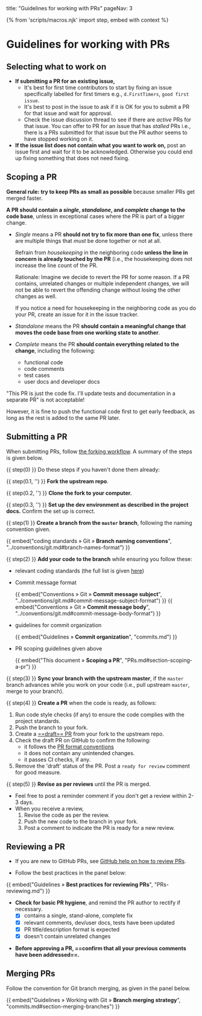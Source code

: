 <frontmatter>
  title: "Guidelines for working with PRs"
  pageNav: 3
</frontmatter>

{% from 'scripts/macros.njk' import step, embed with context %}

# Guidelines for working with PRs

<!-- ==================================================================================================== -->

## Selecting what to work on

* **If submitting a PR for an existing issue,**
  * It's best for first time contributors to start by fixing an issue specifically labelled for first timers e.g., `d.FirstTimers`, `good first issue`.
  * It's best to post in the issue to ask if it is OK for you to submit a PR for that issue and wait for approval.
  * Check the issue discussion thread to see if there are <tooltip content="Some activity during last seven days">_active_</tooltip> PRs for that issue. You can offer to PR for an issue that has _stalled_ PRs i.e., there is a PRs submitted for that issue but the PR author seems to have stopped working on it.
* **If the issue list does not contain what you want to work on,** post an issue first and wait for it to be acknowledged. Otherwise you could end up fixing something that does not need fixing.

<!-- ==================================================================================================== -->

## Scoping a PR

<div id="section-scoping-a-pr">

**General rule: try to keep PRs as small as possible** because smaller PRs get merged faster.

**A PR should contain a _single_, _standalone_, and _complete_ change to the code base**, unless in exceptional cases where the PR is part of a bigger change.
* _Single_ means a PR **should not try to fix more than one fix**, unless there are multiple things that _must_ be done together or not at all.

  <box type="wrong" icon=":fas-exclamation-circle:" seamless>

  Refrain from <tooltip content="do minor improvements to the code e.g., fix typos">_housekeeping_</tooltip> in the neighboring code **unless the line in concern is already touched by the PR** (i.e., the housekeeping does not increase the line count of the PR.
  </box>
  <box type="info" seamless>

  Rationale: Imagine we decide to revert the PR for some reason. If a PR contains, unrelated changes or multiple independent changes, we will not be able to revert the offending change without losing the other changes as well.
  </box>
  <box type="tip" seamless>

  If you notice a need for housekeeping in the neighboring code as you do your PR, create an issue for it in the issue tracker.
  </box>

* _Standalone_ means the PR **should contain a meaningful change that moves the code base from one working state to another**.
* _Complete_ means the PR **should contain everything related to the change**, including the following:
  * functional code
  * code comments
  * test cases
  * user docs and developer docs

<box type="wrong" icon=":fas-exclamation-circle:" seamless class="ml-4">

"This PR is just the code fix. I'll update tests and documentation in a separate PR" is not acceptable!

However, it is fine to push the functional code first to get early feedback, as long as the rest is added to the same PR later.
</box>

</div>

<!-- ==================================================================================================== -->

## Submitting a PR

When submitting PRs, follow [the forking workflow](https://se-education.org/se-book/gitAndGithub/index.html#forking-workflow). A summary of the steps is given below.

{{ step(0) }} Do these steps if you haven't done them already:

<div class="indented-level2">

{{ step(0.1, '') }} **Fork the upstream repo**.

{{ step(0.2, '') }} **Clone the fork to your computer.**

{{ step(0.3, '') }} **Set up the dev environment as described in the project docs.** Confirm the set up is correct.
</div>

{{ step(1) }} **Create a branch from the `master` branch**, following the naming convention given.

  {{ embed("coding standards » Git » **Branch naming conventions**", "../conventions/git.md#branch-names-format") }}

{{ step(2) }} **Add your code to the branch** while ensuring you follow these:

* relevant coding standards (the full list is given [here](../index.html))
* Commit message format

  {{ embed("Conventions » Git » **Commit message subject**", "../conventions/git.md#commit-message-subject-format") }}
  {{ embed("Conventions » Git » **Commit message body**", "../conventions/git.md#commit-message-body-format") }}

* guidelines for commit organization

  {{ embed("Guidelines » **Commit organization**", "commits.md") }}

* PR scoping guidelines given above

  {{ embed("This document » **Scoping a PR**", "PRs.md#section-scoping-a-pr") }}


{{ step(3) }} **Sync your branch with the upstream master**, if the `master` branch advances while you work on your code (i.e., pull upstream `master`, merge to your branch).

{{ step(4) }} **Create a PR** when the code is ready, as follows:
   1. Run code style checks (if any) to ensure the code complies with the project standards.
   1. Push the branch to your fork.
   1. Create a [==draft== PR](https://help.github.com/en/github/collaborating-with-issues-and-pull-requests/creating-a-pull-request) from your fork to the upstream repo.
   1. Check the draft PR on GitHub to confirm the following:
      * it follows the [PR format conventions](../conventions/github.html)
      * it does not contain any unintended changes.
      * it passes <tooltip content="Continuous Integration (Travis, AppVeyor, GitHub Actions, etc.)">CI</tooltip> checks, if any.
   1. Remove the 'draft' status of the PR. Post a `ready for review` comment for good measure.

{{ step(5) }} **Revise as per reviews** until the PR is merged.
* Feel free to post a reminder comment if you don't get a review within 2-3 days.
* When you receive a review,
  1. Revise the code as per the review.
  1. Push the new code to the branch in your fork.
  1. Post a comment to indicate the PR is ready for a new review.

<!-- ==================================================================================================== -->

## Reviewing a PR


* If you are new to GitHub PRs, see [GitHub help on how to review PRs](https://help.github.com/en/articles/about-pull-request-reviews).

* Follow the best practices in the panel below:

{{ embed("Guidelines » **Best practices for reviewing PRs**", "PRs-reviewing.md") }}

<p/>

* **Check for basic PR hygiene**, and remind the PR author to rectify if necessary.
  - [x] contains a single, stand-alone, complete fix
  - [x] relevant comments, dev/user docs, tests have been updated
  - [x] PR title/description format is expected
  - [x] doesn't contain unrelated changes
<p/>

* **Before approving a PR, ==confirm that all your previous comments have been addressed==.**

<!-- ==================================================================================================== -->

## Merging PRs

Follow the convention for Git branch merging, as given in the panel below.

{{ embed("Guidelines » Working with Git » **Branch merging strategy**", "commits.md#section-merging-branches") }}
